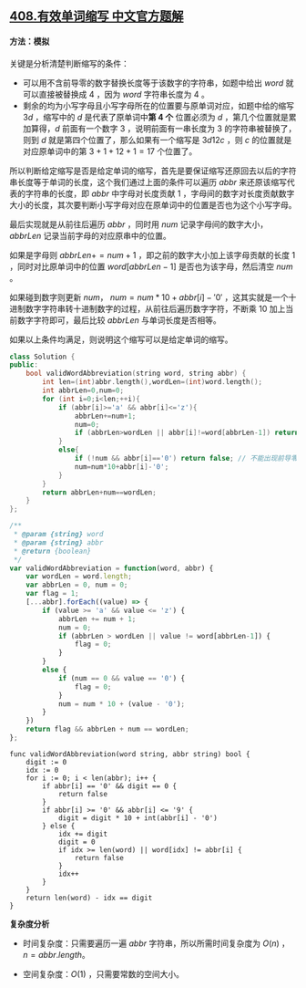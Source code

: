 ## [408.有效单词缩写 中文官方题解](https://leetcode.cn/problems/valid-word-abbreviation/solutions/100000/you-xiao-dan-ci-suo-xie-by-leetcode-solution)

#### 方法：模拟

关键是分析清楚判断缩写的条件：

- 可以用不含前导零的数字替换长度等于该数字的字符串，如题中给出 $word$ 就可以直接被替换成 $4$ ，因为 $word$ 字符串长度为 $4$ 。
- 剩余的均为小写字母且小写字母所在的位置要与原单词对应，如题中给的缩写 $3d$ ，缩写中的 $d$ 是代表了原单词中**第 $4$ 个** 位置必须为 $d$ ，第几个位置就是累加算得，$d$ 前面有一个数字 $3$ ，说明前面有一串长度为 $3$ 的字符串被替换了，则到 $d$ 就是第四个位置了，那么如果有一个缩写是 $3d12c$ ，则 $c$ 的位置就是对应原单词中的第 $3+1+12+1=17$ 个位置了。 

所以判断给定缩写是否是给定单词的缩写，首先是要保证缩写还原回去以后的字符串长度等于单词的长度，这个我们通过上面的条件可以遍历 $abbr$ 来还原该缩写代表的字符串的长度，即 $abbr$ 中字母对长度贡献 $1$ ，字母间的数字对长度贡献数字大小的长度，其次要判断小写字母对应在原单词中的位置是否也为这个小写字母。

最后实现就是从前往后遍历 $abbr$ ，同时用 $num$ 记录字母间的数字大小，$abbrLen$ 记录当前字母的对应原串中的位置。

如果是字母则 $abbrLen+=num+1$ ，即之前的数字大小加上该字母贡献的长度 $1$ ，同时对比原单词中的位置 $word[abbrLen-1]$ 是否也为该字母，然后清空 $num$ 。

如果碰到数字则更新 $num$， $num=num*10+abbr[i]-'0'$ ，这其实就是一个十进制数字字符串转十进制数字的过程，从前往后遍历数字字符，不断乘 $10$ 加上当前数字字符即可，最后比较 $abbrLen$ 与单词长度是否相等。

如果以上条件均满足，则说明这个缩写可以是给定单词的缩写。

```c++ []
class Solution {
public:
    bool validWordAbbreviation(string word, string abbr) {
        int len=(int)abbr.length(),wordLen=(int)word.length();
        int abbrLen=0,num=0;
        for (int i=0;i<len;++i){
            if (abbr[i]>='a' && abbr[i]<='z'){
                abbrLen+=num+1;
                num=0;
                if (abbrLen>wordLen || abbr[i]!=word[abbrLen-1]) return false;
            }
            else{
                if (!num && abbr[i]=='0') return false; // 不能出现前导零
                num=num*10+abbr[i]-'0';
            }
        }
        return abbrLen+num==wordLen;
    }
};
```
```javascript []
/**
 * @param {string} word
 * @param {string} abbr
 * @return {boolean}
 */
var validWordAbbreviation = function(word, abbr) {
    var wordLen = word.length;
    var abbrLen = 0, num = 0;
    var flag = 1;
    [...abbr].forEach((value) => {
        if (value >= 'a' && value <= 'z') {
            abbrLen += num + 1;
            num = 0;
            if (abbrLen > wordLen || value != word[abbrLen-1]) {
                flag = 0;
            }
        }
        else {
            if (num == 0 && value == '0') {
                flag = 0;
            }
            num = num * 10 + (value - '0');
        }
    })
    return flag && abbrLen + num == wordLen;
};
```
```golang []
func validWordAbbreviation(word string, abbr string) bool {
    digit := 0
    idx := 0
    for i := 0; i < len(abbr); i++ {
        if abbr[i] == '0' && digit == 0 {
            return false
        }
        if abbr[i] >= '0' && abbr[i] <= '9' {
            digit = digit * 10 + int(abbr[i] - '0')
        } else {
            idx += digit
            digit = 0
            if idx >= len(word) || word[idx] != abbr[i] {
                return false
            }
            idx++
        }
    }
    return len(word) - idx == digit
}
```


**复杂度分析**

- 时间复杂度：只需要遍历一遍 $abbr$ 字符串，所以所需时间复杂度为 $O(n)$ ，$n=abbr.length$。

- 空间复杂度：$O(1)$ ，只需要常数的空间大小。